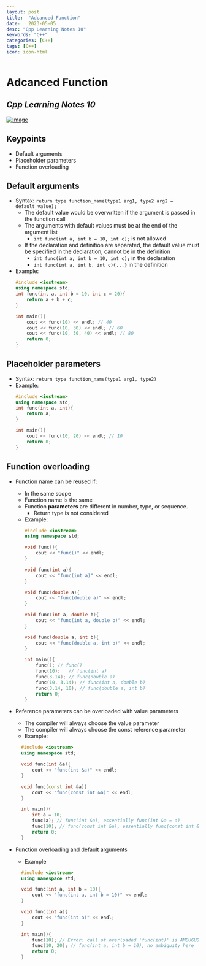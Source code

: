 ```yaml
---
layout: post
title:  "Adcanced Function"
date:   2023-05-05
desc: "Cpp Learning Notes 10"
keywords: "C++"
categories: [C++]
tags: [C++]
icon: icon-html
---
```


# Adcanced Function
## _Cpp Learning Notes 10_

[![image](https://www.freeiconspng.com/thumbs/c-logo-icon/c--logo-icon-0.png)](https://www.bilibili.com/video/BV1et411b73Z?p=95&vd_source=d8d0bffc8e5266c19ad61d5b6c71609e)

## Keypoints 

- Default arguments
- Placeholder parameters
- Function overloading

## Default arguments
- Syntax: `return type function_name(type1 arg1, type2 arg2 = default_value);`
  - The default value would be overwritten if the argument is passed in the function call
  - The arguments with default values must be at the end of the argument list
    - `int func(int a, int b = 10, int c);` is not allowed
  - If the declaration and definition are separated, the default value must be specified in the declaration, cannot be in the definition
    - `int func(int a, int b = 10, int c);` in the declaration
    - `int func(int a, int b, int c){...}` in the definition
- Example: 
    ```cpp
    #include <iostream>
    using namespace std;
    int func(int a, int b = 10, int c = 20){
        return a + b + c;
    }

    int main(){
        cout << func(10) << endl; // 40
        cout << func(10, 30) << endl; // 60
        cout << func(10, 30, 40) << endl; // 80
        return 0;
    }
    ```

## Placeholder parameters
- Syntax: `return type function_name(type1 arg1, type2)`
- Example: 
    ```cpp
    #include <iostream>
    using namespace std;
    int func(int a, int){
        return a;
    }

    int main(){
        cout << func(10, 20) << endl; // 10
        return 0;
    }
    ```

## Function overloading
- Function name can be reused if:
  - In the same scope
  - Function name is the same
  - Function **parameters** are different in number, type, or sequence. 
    - Return type is not considered
  - Example:
      ```cpp
      #include <iostream>
      using namespace std;

      void func(){
          cout << "func()" << endl;
      }

      void func(int a){
          cout << "func(int a)" << endl;
      }

      void func(double a){
          cout << "func(double a)" << endl;
      }

      void func(int a, double b){
          cout << "func(int a, double b)" << endl;
      }

      void func(double a, int b){
          cout << "func(double a, int b)" << endl;
      }

      int main(){
          func(); // func()
          func(10);   // func(int a)
          func(3.14); // func(double a)
          func(10, 3.14); // func(int a, double b)
          func(3.14, 10); // func(double a, int b)
          return 0;
      }
      ```

- Reference parameters can be overloaded with value parameters
  - The compiler will always choose the value parameter
  - The compiler will always choose the const reference parameter
  - Example:
  ```cpp
    #include <iostream>
    using namespace std;

    void func(int &a){
        cout << "func(int &a)" << endl;
    }

    void func(const int &a){
        cout << "func(const int &a)" << endl;
    }

    int main(){
        int a = 10;
        func(a); // func(int &a), essentially func(int &a = a)
        func(10); // func(const int &a), essentially func(const int &a = 10)
        return 0;
    }
    ```

- Function overloading and default arguments
  - Example
  ``` cpp
    #include <iostream>
    using namespace std;

    void func(int a, int b = 10){
        cout << "func(int a, int b = 10)" << endl;
    }

    void func(int a){
        cout << "func(int a)" << endl;
    }

    int main(){
        func(10); // Error: call of overloaded 'func(int)' is AMBUGUOUS!
        func(10, 20); // func(int a, int b = 10), no ambiguity here
        return 0;
    }
  ```
